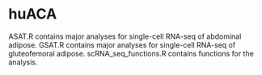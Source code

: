 # huACA
ASAT.R contains major analyses for single-cell RNA-seq of abdominal adipose.
GSAT.R contains major analyses for single-cell RNA-seq of gluteofemoral adipose.
scRNA_seq_functions.R contains functions for the analysis.
